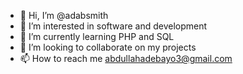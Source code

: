 - 👋 Hi, I’m @adabsmith
- 👀 I’m interested in software and development
- 🌱 I’m currently learning PHP and SQL
- 💞️ I’m looking to collaborate on my projects
- 📫 How to reach me abdullahadebayo3@gmail.com

<!---
adabsmith/adabsmith is a ✨ special ✨ repository because its `README.md` (this file) appears on your GitHub profile.
You can click the Preview link to take a look at your changes.
--->
